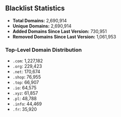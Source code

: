 ## Blacklist Statistics

- **Total Domains:** 2,690,914
- **Unique Domains:** 2,690,914
- **Added Domains Since Last Version:** 730,951
- **Removed Domains Since Last Version:** 1,061,953

### Top-Level Domain Distribution

-  `.com`: 1,227,182
-  `.org`: 229,423
-  `.net`: 170,674
-  `.shop`: 76,955
-  `.top`: 66,907
-  `.io`: 64,575
-  `.xyz`: 61,857
-  `.pl`: 48,788
-  `.info`: 44,469
-  `.fr`: 35,920
